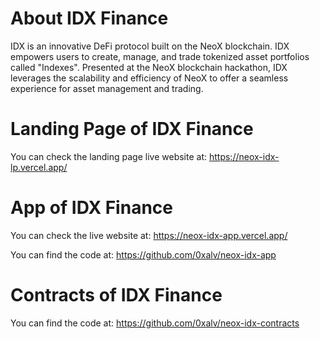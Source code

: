 # About IDX Finance

IDX is an innovative DeFi protocol built on the NeoX blockchain. IDX empowers users to create, manage, and trade tokenized asset portfolios called "Indexes". Presented at the NeoX blockchain hackathon, IDX leverages the scalability and efficiency of NeoX to offer a seamless experience for asset management and trading.

# Landing Page of IDX Finance

You can check the landing page live website at: https://neox-idx-lp.vercel.app/

# App of IDX Finance

You can check the live website at: https://neox-idx-app.vercel.app/

You can find the code at: https://github.com/0xalv/neox-idx-app

# Contracts of IDX Finance

You can find the code at: https://github.com/0xalv/neox-idx-contracts
